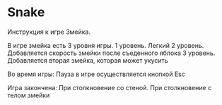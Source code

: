 # Snake
Инструкция к игре Змейка.  

В игре змейка есть 3 уровня игры. 
1 уровень. Легкий 
2 уровень. Добавляется скорость змейки после съеденного яблока 
3 уровень. Добавляется вторая змейка, которая может укусить  

Во время игры: 
Пауза в игре осуществляется кнопкой Esc  

Игра закончена: 
При столкновение со стеной. При столкновение с телом змейки
